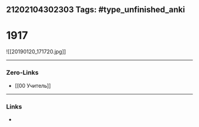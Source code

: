 21202104302303
Tags: #type_unfinished_anki 
---
# 1917

![[20190120_171720.jpg]]

---
### Zero-Links
- [[00 Учитель]]
---
### Links
-